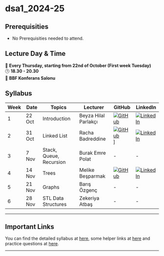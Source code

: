 [1]: https://img.shields.io/badge/github-%23121011.svg?style=for-the-badge&logo=github&logoColor=white
[2]: https://img.shields.io/badge/linkedin-%230077B5.svg?style=for-the-badge&logo=linkedin&logoColor=white
# dsa1_2024-25

## Prerequisities
- No Prerequisities needed to attend. 

##  Lecture Day & Time
📆 **Every Thursday, starting from 22nd of October (First week Tuesday)**  
🕒 **18.30 - 20.30**  
📍 **BBF Konferans Salonu**

## Syllabus

| Week | Date     | Topics                      | Lecturer                  | GitHub                                         | LinkedIn                                     |
|------|----------|-----------------------------|---------------------------|------------------------------------------------|---------------------------------------|
| 1    | 22 Oct   | Introduction                | Beyza Hilal Parlakçı     |[![GitHub][1]](https://github.com/hilalparlakci)   | [![LinkedIn][2]](https://www.linkedin.com/in/hilalparlakci/)                                         |
| 2    | 31 Oct    | Linked List             | Racha Badreddine           | [![GitHub][1]](https://github.com/racha-badreddine)]         | [![LinkedIn][2]](https://www.linkedin.com/in/racha-badreddine/)|
| 3    | 7 Nov   | Stack, Queue, Recursion       | Burak Emre Polat         | -        | - |
| 4    | 14 Nov   | Trees    | Melike Beşparmak                | [![GitHub][1]](https://github.com/metahead00)         | [![LinkedIn][2]](https://www.linkedin.com/in/melike-besparmak/)|
| 5    | 21 Nov   | Graphs       | Barış Özgenç           | -        | -|
| 6    | 28 Nov    | STL Data Structures          | Zekeriya Atbaş                  | -       | - |


---
## Important Links
You can find the detailed syllabus at [here](./syllabus.md), some helper links at [here](./links.md) and practice questions at [here](./practice_questions.md).

---
